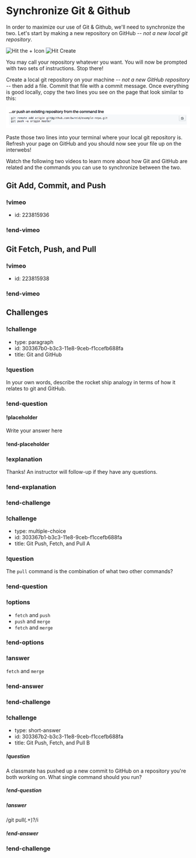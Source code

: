 # Synchronize Git & Github

In order to maximize our use of Git & Github, we'll need to synchronize the two. Let's start by making a new repository on GitHub -- _not a new local git repository_.

![Hit the + Icon](https://students-gschool-production.s3.amazonaws.com/uploads/asset/file/86/create-github-repo-1.png)
![Hit Create](https://students-gschool-production.s3.amazonaws.com/uploads/asset/file/87/create-github-repo-2.png)

You may call your repository whatever you want. You will now be prompted with two sets of instructions. Stop there!

Create a local git repository on your machine -- _not a new GitHub repository_ -- then add a file. Commit that file with a commit message. Once everything is good locally, copy the two lines you see on the page that look similar to this:

![](./repo.png)

Paste those two lines into your terminal where your local git repository is. Refresh your page on GitHub and you should now see your file up on the interwebs!

Watch the following two videos to learn more about how Git and GitHub are related and the commands you can use to synchronize between the two.


## Git Add, Commit, and Push

### !vimeo
* id: 223815936
### !end-vimeo

## Git Fetch, Push, and Pull

### !vimeo
* id: 223815938
### !end-vimeo

## Challenges

<!-- Question -->

### !challenge

* type: paragraph
* id: 303367b0-b3c3-11e8-9ceb-f1ccefb688fa
* title: Git and GitHub

### !question

In your own words, describe the rocket ship analogy in terms of how it relates to git and GitHub.

### !end-question

#### !placeholder

Write your answer here

#### !end-placeholder

### !explanation

Thanks! An instructor will follow-up if they have any questions.

### !end-explanation

### !end-challenge

<!-- Question -->

### !challenge

* type: multiple-choice
* id: 303367b1-b3c3-11e8-9ceb-f1ccefb688fa
* title: Git Push, Fetch, and Pull A

### !question

The `pull` command is the combination of what two other commands?

### !end-question

### !options

* `fetch` and `push`
* `push` and `merge`
* `fetch` and `merge`

### !end-options

### !answer

`fetch` and `merge`

### !end-answer

### !end-challenge

<!-- Question -->

### !challenge

* type: short-answer
* id: 303367b2-b3c3-11e8-9ceb-f1ccefb688fa
* title: Git Push, Fetch, and Pull B

##### !question

A classmate has pushed up a new commit to GitHub on a repository you're both working on. What single command should you run?

##### !end-question

##### !answer

/git pull(.+)?/i

##### !end-answer

### !end-challenge

